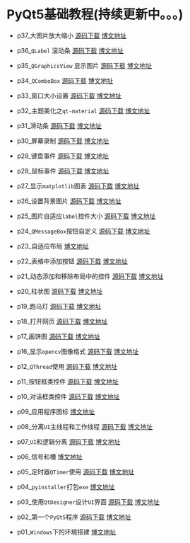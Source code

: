 # PyQt5基础教程(持续更新中。。。)

* p37_大图片放大缩小 [源码下载](p37_大图片放大缩小) [博文地址](https://xugaoxiang.com/2022/12/06/pyqt5-37-image-zoom/)

* p36_`QLabel` 滚动条 [源码下载](p36_QLabel滚动条) [博文地址](https://xugaoxiang.com/2022/12/04/pyqt5-36-make-label-scrollable/)

* p35_`QGraphicsView` 显示图片 [源码下载](p35_QGraphicsView显示图片) [博文地址](https://xugaoxiang.com/2022/12/01/pyqt5-35-qgraphicsview/)

* p34_`QComboBox` [源码下载](p34_QComboBox) [博文地址](https://xugaoxiang.com/2022/10/20/pyqt5-34-qcombobox/)

* p33_窗口大小设置 [源码下载](p33_窗口大小设置) [博文地址](https://xugaoxiang.com/2022/10/06/pyqt5-33-window-size-setting/)

* p32_主题美化之`qt-material` [源码下载](p32_主题美化qtmaterial) [博文地址](https://xugaoxiang.com/2022/09/23/pyqt5-32-qt-material/)

* p31_滑动条 [源码下载](p31_滑动条) [博文地址](https://xugaoxiang.com/2022/09/15/pyqt5-31-qslider/)

* p30_屏幕录制 [源码下载](p30_屏幕录制) [博文地址](https://xugaoxiang.com/2022/09/13/pyqt5-30-record/)

* p29_键盘事件 [源码下载](p29_键盘事件) [博文地址](https://xugaoxiang.com/2022/05/31/pyqt5-29-keyboard-event/)

* p28_鼠标事件 [源码下载](p28_鼠标事件) [博文地址](https://xugaoxiang.com/2022/05/15/pyqt5-28-mouse-event/)

* p27_显示`matplotlib`图表 [源码下载](p27_显示matplotlib图表) [博文地址](https://xugaoxiang.com/2022/05/03/pyqt5-27-matplotlib/)

* p26_设置背景图片 [源码下载](p26_设置背景图片) [博文地址](https://xugaoxiang.com/2022/04/26/pyqt5-26-stylesheet/)

* p25_图片自适应`label`控件大小 [源码下载](p25_图片自适应label控件大小) [博文地址](https://xugaoxiang.com/2022/04/10/pyqt5-25-image-scale/)
  
* p24_`QMessageBox`按钮自定义 [源码下载](p24_QMessageBox自定义按钮) [博文地址](https://xugaoxiang.com/2022/04/10/pyqt5-24-qmessagebox-button-customization/)

* p23_自适应布局     [博文地址](https://xugaoxiang.com/2022/03/21/pyqt5-23-auto-fit-windows/)

* p22_表格中添加按钮 [源码下载](p22_表格中添加按钮)    [博文地址](https://xugaoxiang.com/2022/03/21/pyqt5-22-add-button-to-table/)

* p21_动态添加和移除布局中的控件 [源码下载](p21_动态添加和移除布局中的控件)    [博文地址](https://xugaoxiang.com/2022/03/19/pyqt5-21-dynamic-add-remove-widget/)

* p20_柱状图 [源码下载](p20_柱状图)    [博文地址](https://xugaoxiang.com/2022/03/16/pyqt5-20-barchart/)

* p19_跑马灯   [源码下载](p19_跑马灯)    [博文地址](https://xugaoxiang.com/2021/10/08/pyqt5-19-marquee/)

* p18_打开网页   [源码下载](p18_打开网页)    [博文地址](https://xugaoxiang.com/2021/08/05/pyqt5-18-pyqtwebengine/)

* p17_画饼图   [源码下载](p17_qtpychart)    [博文地址](https://xugaoxiang.com/2021/08/04/pyqt5-17-pyqtchart/)

* p16_显示`opencv`图像格式    [源码下载](p16_OpenCV)  [博文地址](https://xugaoxiang.com/2021/04/14/pyqt5-16-opencv/)

* p12_`QThread`使用	[源码下载](p12_QThread)  [博文地址](https://xugaoxiang.com/2020/04/23/pyqt5-12-qthread/)

* p11_按钮框类控件	[源码下载](p11_QAbstractButton)  [博文地址](https://xugaoxiang.com/2020/04/19/pyqt5-11-button/)

* p10_对话框类控件	[源码下载](p10_QDialog)  [博文地址](https://xugaoxiang.com/2020/04/12/pyqt5-10-dialog/)

* p09_应用程序图标    [博文地址](https://xugaoxiang.com/2020/01/07/pyqt5-app-icon/)

* p08_分离`UI`主线程和工作线程	[源码下载](p08_分离UI主线程和工作线程)  [博文地址](https://xugaoxiang.com/2019/12/04/pyqt5-8-main-sub-thread/)

* p07_`UI`和逻辑分离  [源码下载](p07_UI与逻辑分离)  [博文地址](https://xugaoxiang.com/2019/12/04/pyqt5-7-ui-logical/)

* p06_信号和槽  [博文地址](https://xugaoxiang.com/2019/12/04/pyqt5-6-signal-slot/)

* p05_定时器`QTimer`使用    [源码下载](p05_定时器QTimer的使用)    [博文地址](https://xugaoxiang.com/2019/12/04/pyqt5-5-qtimer/)

* p04_`pyinstaller`打包`exe`  [博文地址](https://xugaoxiang.com/2019/12/04/pyqt5-4-pyinstaller/)

* p03_使用`QtDesigner`设计`UI`界面  [源码下载](p03_使用QtDesigner设计UI界面)  [博文地址](https://xugaoxiang.com/2019/12/04/pyqt5-3-qtdesigner/)

* p02_第一个`PyQt5`程序  [源码下载](p02_第一个PyQt5程序)  [博文地址](https://xugaoxiang.com/2019/12/04/pyqt5-2-helloworld/)

* p01_`Windows`下的环境搭建  [博文地址](https://xugaoxiang.com/2019/12/04/pyqt5-1-env/)